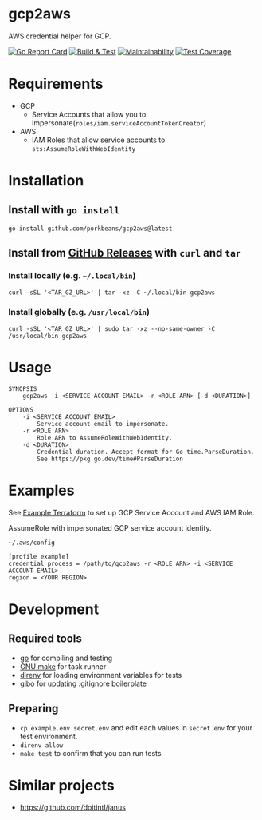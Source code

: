 # gcp2aws
AWS credential helper for GCP.

[![Go Report Card](https://goreportcard.com/badge/github.com/porkbeans/gcp2aws)](https://goreportcard.com/report/github.com/porkbeans/gcp2aws)
[![Build & Test](https://github.com/porkbeans/gcp2aws/actions/workflows/test.yml/badge.svg)](https://github.com/porkbeans/gcp2aws/actions/workflows/test.yml)
[![Maintainability](https://api.codeclimate.com/v1/badges/c8a14b2dd09e72725014/maintainability)](https://codeclimate.com/github/porkbeans/gcp2aws/maintainability)
[![Test Coverage](https://api.codeclimate.com/v1/badges/c8a14b2dd09e72725014/test_coverage)](https://codeclimate.com/github/porkbeans/gcp2aws/test_coverage)

# Requirements
- GCP
  - Service Accounts that allow you to impersonate(`roles/iam.serviceAccountTokenCreator`)
- AWS
  - IAM Roles that allow service accounts to `sts:AssumeRoleWithWebIdentity`

# Installation
## Install with `go install`
```shell
go install github.com/porkbeans/gcp2aws@latest
```

## Install from [GitHub Releases](https://github.com/porkbeans/gcp2aws/releases/latest) with `curl` and `tar`
### Install locally (e.g. `~/.local/bin`)
```shell
curl -sSL '<TAR_GZ_URL>' | tar -xz -C ~/.local/bin gcp2aws
```

### Install globally (e.g. `/usr/local/bin`)
```shell
curl -sSL '<TAR_GZ_URL>' | sudo tar -xz --no-same-owner -C /usr/local/bin gcp2aws
```

# Usage

```text
SYNOPSIS
    gcp2aws -i <SERVICE ACCOUNT EMAIL> -r <ROLE ARN> [-d <DURATION>]

OPTIONS
    -i <SERVICE ACCOUNT EMAIL>
        Service account email to impersonate.
    -r <ROLE ARN>
        Role ARN to AssumeRoleWithWebIdentity.
    -d <DURATION>
        Credential duration. Accept format for Go time.ParseDuration.
        See https://pkg.go.dev/time#ParseDuration
```

# Examples
See [Example Terraform](./example/main.tf) to set up GCP Service Account and AWS IAM Role.

AssumeRole with impersonated GCP service account identity.

`~/.aws/config`
```text
[profile example]
credential_process = /path/to/gcp2aws -r <ROLE ARN> -i <SERVICE ACCOUNT EMAIL>
region = <YOUR REGION>
```

# Development

## Required tools
- [go](https://go.dev/) for compiling and testing
- [GNU make](https://www.gnu.org/software/make/) for task runner
- [direnv](https://github.com/direnv/direnv) for loading environment variables for tests
- [gibo](https://github.com/simonwhitaker/gibo) for updating .gitignore boilerplate

## Preparing
- `cp example.env secret.env` and edit each values in `secret.env` for your test environment.
- `direnv allow`
- `make test` to confirm that you can run tests

# Similar projects
- https://github.com/doitintl/janus
